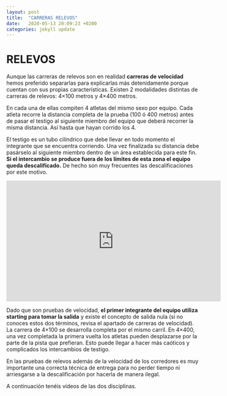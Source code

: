 ```yaml
---
layout: post
title:  "CARRERAS RELEVOS"
date:   2020-05-13 20:09:23 +0200
categories: jekyll update
---
```


# RELEVOS

Aunque las carreras de relevos son en realidad **carreras de velocidad** hemos preferido separarlas para explicarlas más detenidamente porque cuentan con sus propias características.
Existen 2 modalidades distintas de carreras de relevos: 4×100 metros y 4×400 metros.

En cada una de ellas compiten 4 atletas del mismo sexo por equipo. Cada atleta recorre la distancia completa de la prueba (100 ó 400 metros) antes de pasar el testigo al siguiente miembro del equipo que deberá recorrer la misma distancia. Así hasta que hayan corrido los 4.

El testigo es un tubo cilíndrico que debe llevar en todo momento el integrante que se encuentra corriendo. Una vez finalizada su distancia debe pasárselo al siguiente miembro dentro de un área establecida para este fin. **Si el intercambio se produce fuera de los límites de esta zona el equipo queda descalificado.** De hecho son muy frecuentes las descalificaciones por este motivo.

<iframe width="560" height="315" src="https://www.youtube.com/embed/VMQY0hPW-dM" frameborder="0" allow="accelerometer; autoplay; encrypted-media; gyroscope; picture-in-picture" allowfullscreen></iframe>

Dado que son pruebas de velocidad, **el primer integrante del equipo utiliza starting para tomar la salida** y existe el concepto de salida nula (si no conoces estos dos términos, revisa el apartado de carreras de velocidad). La carrera de 4×100 se desarrolla completa por el mismo carril. En 4×400, una vez completada la primera vuelta los atletas pueden desplazarse por la parte de la pista que prefieran. Esto puede llegar a hacer más caóticos y complicados los intercambios de testigo.

En las pruebas de relevos además de la velocidad de los corredores es muy importante una correcta técnica de entrega para no perder tiempo ni arriesgarse a la descalificación por hacerla de manera ilegal.

A continuación tenéis vídeos de las dos disciplinas.

